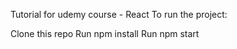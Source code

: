 Tutorial for udemy course - React To run the project:

Clone this repo
Run npm install
Run npm start
